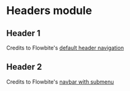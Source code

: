 # Headers module

## Header 1

Credits to Flowbite's [default header navigation](https://flowbite.com/blocks/marketing/header/#default-header-navigation)

## Header 2

Credits to Flowbite's [navbar with submenu](https://flowbite.com/docs/components/navbar/#navbar-with-submenu)